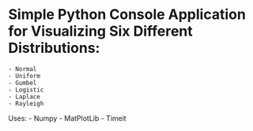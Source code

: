 # Simple Python Console Application for Visualizing Six Different Distributions:
	- Normal
	- Uniform
	- Gumbel
	- Logistic
	- Laplace
	- Rayleigh
	
Uses:
	- Numpy
	- MatPlotLib
	- Timeit